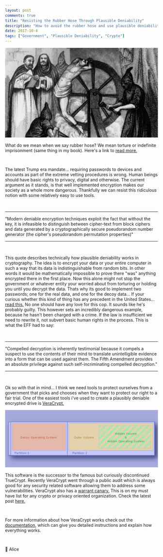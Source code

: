 ```yaml
---
layout: post
comments: true
title: "Resisting the Rubber Hose Through Plausible Deniability"
description: "How to avoid the rubber hose and use plausible deniability"
date: 2017-10-4
tags: ["Government", "Plausible Deniability", "Crypto"]
---
```


<img src="/assets/images/torture.jpg">

What do we mean when we say rubber hose? We mean torture or indefinite imprisonment (same thing in my book). Here's a link to [read more.](https://en.wikipedia.org/wiki/Rubber-hose_cryptanalysis)

<br>

The latest Trump era mandate… requiring passwords to devices and accounts as part of the extreme vetting procedures is wrong. Human beings should have basic rights to privacy, digital and otherwise. The current argument as it stands, is that well implemented encryption makes our society as a whole more dangerous. Thankfully we can resist this ridiculous notion with some relatively easy to use tools.

<br>
<hr>
"Modern deniable encryption techniques exploit the fact that without the key, it is infeasible to distinguish between cipher-text from block ciphers and data generated by a cryptographically secure pseudorandom number generator (the cipher's pseudorandom permutation properties)"
<hr>
<br>

This quote describes technically how plausible deniability works in cryptography. The idea is to encrypt your data or your entire computer in such a way that its data is indistinguishable from random bits. In other words it would be mathematically impossible to prove there "was" anything encrypted there in the first place. Now this alone might not stop the government or whatever entity your worried about from torturing or holding you until you decrypt the data. Thats why its good to implement two passwords; one for the real data, and one for the decoy data... If your curious whether this kind of thing has any precedent in the United States... [read this.](https://arstechnica.com/tech-policy/2017/03/man-jailed-indefinitely-for-refusing-to-decrypt-hard-drives-loses-appeal/)
No one should have any love for this cop. It sounds like he's probably guilty. This however sets an incredibly dangerous example, because he hasn't been charged with a crime. If the law is insufficient we need to rewrite it, not subvert basic human rights in the process. This is what the EFF had to say:

<br>
<hr>
"Compelled decryption is inherently testimonial because it compels a suspect to use the contents of their mind to translate unintelligible evidence into a form that can be used against them. The Fifth Amendment provides an absolute privilege against such self-incriminating compelled decryption."
<hr>
<br>

Ok so with that in mind... I think we need tools to protect ourselves from a government that picks and chooses when they want to protect our right to a fair trial. One of the easiest tools i've used to create a plausibly deniable encrypted drive is [VeraCrypt.](https://www.veracrypt.fr/en/Home.html)
<br>

<img src="/assets/images/veracrypt.png">

This software is the successor to the famous but curiously discontinued TrueCrypt. Recently VeraCrypt went through a public audit which is always good for any security related software allowing them to address some vulnerabilities. VeraCrypt also has a [warrant canary.](https://en.wikipedia.org/wiki/Warrant_canary) This is on my must have list for any crypto or privacy oriented organization. Check the latest post [here.](https://www.idrix.fr/VeraCrypt/canary.txt)

<br>

For more information about how VeraCrypt works check out the [documentation](https://veracrypt.codeplex.com/wikipage?title=VeraCrypt%20Hidden%20Operating%20System), which can give you detailed instructions and explain how everything works.

<br>

🌱 Alice
